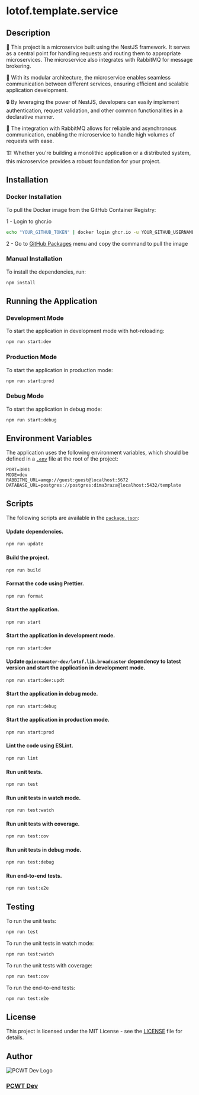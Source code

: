 # lotof.template.service

## Description
🚀 This project is a microservice built using the NestJS framework. It serves as a central point for handling requests and routing them to appropriate microservices. The microservice also integrates with RabbitMQ for message brokering.

🔌 With its modular architecture, the microservice enables seamless communication between different services, ensuring efficient and scalable application development.

🔒 By leveraging the power of NestJS, developers can easily implement authentication, request validation, and other common functionalities in a declarative manner.

🐇 The integration with RabbitMQ allows for reliable and asynchronous communication, enabling the microservice to handle high volumes of requests with ease.

🏗️ Whether you're building a monolithic application or a distributed system, this microservice provides a robust foundation for your project.


## Installation
### Docker Installation
To pull the Docker image from the GitHub Container Registry:

1 - Login to ghcr.io
```bash
echo "YOUR_GITHUB_TOKEN" | docker login ghcr.io -u YOUR_GITHUB_USERNAME --password-stdin
```
2 - Go to [GitHub Packages](https://github.com/orgs/pieceowater-dev/packages) menu and copy the command to pull the image

### Manual Installation
To install the dependencies, run:
```bash
npm install
```

## Running the Application

### Development Mode
To start the application in development mode with hot-reloading:
```bash
npm run start:dev
```

### Production Mode
To start the application in production mode:
```bash
npm run start:prod
```

### Debug Mode
To start the application in debug mode:
```bash
npm run start:debug
```

## Environment Variables
The application uses the following environment variables, which should be defined in a [`.env`](.env) file at the root of the project:

```properties
PORT=3001
MODE=dev
RABBITMQ_URL=amqp://guest:guest@localhost:5672
DATABASE_URL=postgres://postgres:dima3raza@localhost:5432/template
```

## Scripts
The following scripts are available in the [`package.json`](package.json):

#### Update dependencies.
```bash
npm run update
```

#### Build the project.
```bash
npm run build
```

#### Format the code using Prettier.
```bash
npm run format
```

#### Start the application.
```bash
npm run start
```

#### Start the application in development mode.
```bash
npm run start:dev
```

#### Update ```@pieceowater-dev/lotof.lib.broadcaster``` dependency to latest version and start the application in development mode.
```bash
npm run start:dev:updt
```

#### Start the application in debug mode.
```bash
npm run start:debug
```

#### Start the application in production mode.
```bash
npm run start:prod
```

#### Lint the code using ESLint.
```bash
npm run lint
```

#### Run unit tests.
```bash
npm run test
```

#### Run unit tests in watch mode.
```bash
npm run test:watch
```

#### Run unit tests with coverage.
```bash
npm run test:cov
```

#### Run unit tests in debug mode.
```bash
npm run test:debug
```

#### Run end-to-end tests.
```bash
npm run test:e2e
```


## Testing
To run the unit tests:
```bash
npm run test
```

To run the unit tests in watch mode:
```bash
npm run test:watch
```

To run the unit tests with coverage:
```bash
npm run test:cov
```

To run the end-to-end tests:
```bash
npm run test:e2e
```

## License
This project is licensed under the MIT License - see the [LICENSE](LICENSE) file for details.

## Author
![PCWT Dev Logo](https://avatars.githubusercontent.com/u/168465239?s=50)
### [PCWT Dev](https://github.com/pieceowater-dev)